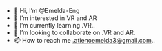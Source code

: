 - 👋 Hi, I’m @Emelda-Eng
- 👀 I’m interested in VR and AR
- 🌱 I’m currently learning .VR..
- 💞️ I’m looking to collaborate on .VR and AR.
- 📫 How to reach me .atienoemelda3@gmail.com..

<!---
Emelda-Eng/Emelda-Eng is a ✨ special ✨ repository because its `README.md` (this file) appears on your GitHub profile.
You can click the Preview link to take a look at your changes.
--->
